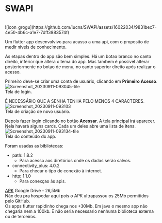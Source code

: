 # SWAPI 
<br>
![icon_grogu](https://github.com/lucns/SWAPI/assets/16022034/9831bec7-4e50-4b6c-a1e7-7dff3883574f)

Um flutter app desenvolvivo para acasso a uma api, com o proposito de medir nivels de conhecimento.

As etapas dentro do app são bem simples. 
Há um botao branco no canto direito, inferior que altera o tema do app. 
Mas tambem é possivel alterar posteriormente no botao de menu, no canto superior direito após realizar o acesso.

Primeiro deve-se criar uma conta de usuário, clicando em **Primeiro Acesso**.<br>
![Screenshot_20230911-093045-tile](https://github.com/lucns/SWAPI/assets/16022034/304d00a4-9032-454c-8ad6-a8a7a1adf1ec)
<br>Tela de login.


É NECESSÁRIO QUE A SENHA TENHA PELO MENOS 4 CARACTERES.<br>
![Screenshot_20230911-093103](https://github.com/lucns/SWAPI/assets/16022034/47ad2f2b-76d3-4f00-b2a3-211f3fd7142a)
<br>Tela de criação de novo usuário.


Depois fazer login clicando no botão **Acessar**.
A tela principal irá aparecer. Nela haverá alguns cards. Cada um deles abre uma lista de itens.<br>
![Screenshot_20230911-093134-tile](https://github.com/lucns/SWAPI/assets/16022034/93b32d11-8fce-4689-b399-2608dbafcf0d)
<br>Tela do conteúdo do app.


Foram usadas as bibliotecas:
  - path: 1.8.2
    - Para acesso aos diretórios onde os dados serão salvos.
  - connectivity_plus: 4.0.2
    - Para checar o tipo de conexão à internet.
  - http: 1.1.0
    - Para conexçao às apis.

[APK](https://drive.google.com/file/d/19L6oxsj_XwdVgTgEQ0oAsTE9Zpb8gsNL/view?usp=drive_link) Google Drive - 26,5Mb
<br>Não deu pra hospedar aqui pois o APK ultrapassou os 25Mb permitidos pelo GitHub.
<br>Os apps flutter rapidinho chega nos +30Mb. Em java o mesmo app não chegaria nem a 100kb. E não seria necessario nenhuma biblioteca externa ou de terceiros.
